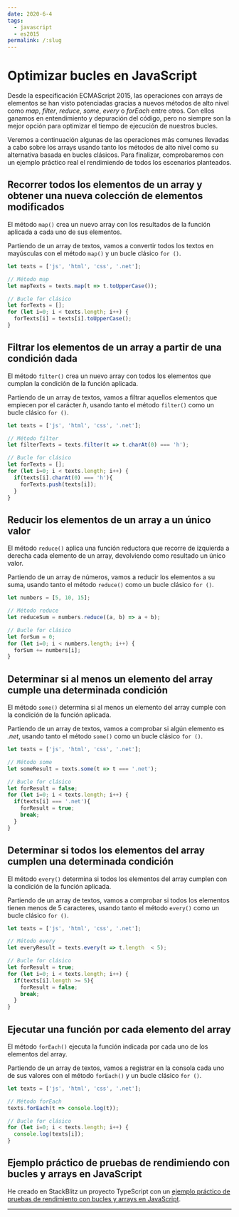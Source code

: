 ```yaml
---
date: 2020-6-4
tags: 
  - javascript
  - es2015
permalink: /:slug
---
```


# Optimizar bucles en JavaScript

<social-share class="social-share--header" />

Desde la especificación ECMAScript 2015, las operaciones con arrays de elementos se han visto potenciadas gracias a nuevos métodos de alto nivel como _map_, _filter_, _reduce_, _some_, _every_ o _forEach_ entre otros. Con ellos ganamos en entendimiento y depuración del código, pero no siempre son la mejor opción para optimizar el tiempo de ejecución de nuestros bucles.

Veremos a continuación algunas de las operaciones más comunes llevadas a cabo sobre los arrays usando tanto los métodos de alto nivel como su alternativa basada en bucles clásicos. Para finalizar, comprobaremos con un ejemplo práctico real el rendimiendo de todos los escenarios planteados.

## Recorrer todos los elementos de un array y obtener una nueva colección de elementos modificados

El método ```map()``` crea un nuevo array con los resultados de la función aplicada a cada uno de sus elementos.

Partiendo de un array de textos, vamos a convertir todos los textos en mayúsculas con el método ```map()``` y un bucle clásico ```for ()```.

``` js
let texts = ['js', 'html', 'css', '.net'];

// Método map
let mapTexts = texts.map(t => t.toUpperCase());

// Bucle for clásico
let forTexts = [];
for (let i=0; i < texts.length; i++) {
  forTexts[i] = texts[i].toUpperCase();
}
```

## Filtrar los elementos de un array a partir de una condición dada

El método ```filter()``` crea un nuevo array con todos los elementos que cumplan la condición de la función aplicada.

Partiendo de un array de textos, vamos a filtrar aquellos elementos que empiecen por el carácter _h_, usando tanto el método ```filter()``` como un bucle clásico ```for ()```.

``` js
let texts = ['js', 'html', 'css', '.net'];

// Método filter
let filterTexts = texts.filter(t => t.charAt(0) === 'h');

// Bucle for clásico
let forTexts = [];
for (let i=0; i < texts.length; i++) {
  if(texts[i].charAt(0) === 'h'){
    forTexts.push(texts[i]);
  }
}
```

## Reducir los elementos de un array a un único valor

El método ```reduce()``` aplica una función reductora que recorre de izquierda a derecha cada elemento de un array, devolviendo como resultado un único valor.

Partiendo de un array de números, vamos a reducir los elementos a su suma, usando tanto el método ```reduce()``` como un bucle clásico ```for ()```.

``` js
let numbers = [5, 10, 15];

// Método reduce
let reduceSum = numbers.reduce((a, b) => a + b);

// Bucle for clásico
let forSum = 0;
for (let i=0; i < numbers.length; i++) {
  forSum += numbers[i];
}
```

## Determinar si al menos un elemento del array cumple una determinada condición

El método ```some()``` determina si al menos un elemento del array cumple con la condición de la función aplicada.

Partiendo de un array de textos, vamos a comprobar si algún elemento es _.net_, usando tanto el método ```some()``` como un bucle clásico ```for ()```.

``` js
let texts = ['js', 'html', 'css', '.net'];

// Método some
let someResult = texts.some(t => t === '.net');

// Bucle for clásico
let forResult = false;
for (let i=0; i < texts.length; i++) {
  if(texts[i] === '.net'){
    forResult = true;
    break;
  }
}
```

## Determinar si todos los elementos del array cumplen una determinada condición

El método ```every()``` determina si todos los elementos del array cumplen con la condición de la función aplicada.

Partiendo de un array de textos, vamos a comprobar si todos los elementos tienen menos de 5 caracteres, usando tanto el método ```every()``` como un bucle clásico ```for ()```.

``` js
let texts = ['js', 'html', 'css', '.net'];

// Método every
let everyResult = texts.every(t => t.length  < 5);

// Bucle for clásico
let forResult = true;
for (let i=0; i < texts.length; i++) {
  if(texts[i].length >= 5){
    forResult = false;
    break;
  }
}
```

## Ejecutar una función por cada elemento del array

El método ```forEach()``` ejecuta la función indicada por cada uno de los elementos del array.

Partiendo de un array de textos, vamos a registrar en la consola cada uno de sus valores con el método ```forEach()``` y un bucle clásico ```for ()```.

``` js
let texts = ['js', 'html', 'css', '.net'];

// Método forEach
texts.forEach(t => console.log(t));

// Bucle for clásico
for (let i=0; i < texts.length; i++) {
  console.log(texts[i]);
}
```

## Ejemplo práctico de pruebas de rendimiendo con bucles y arrays en JavaScript

He creado en StackBlitz un proyecto TypeScript con un [ejemplo práctico de pruebas de rendimiento con bucles y arrays en JavaScript](https://stackblitz.com/edit/ts-testing-loops-with-arrays).

---
<social-share class="social-share--footer" />